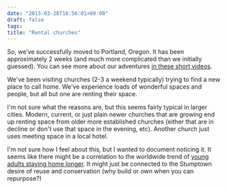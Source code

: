 ```yaml
---
date: "2013-03-28T16:56:01+00:00"
draft: false
tags: 
title: "Rental churches"
---
```

So, we’ve successfully moved to Portland, Oregon. It has been approximately 2 weeks (and much more complicated than we initially guessed). You can see more about our adventures [in these short videos](http://joshplusmelissa.com).

We've been visiting churches (2-3 a weekend typically) trying to find a new place to call home. We've experience loads of wonderful spaces and people, but all but one are renting their space.

I'm not sure what the reasons are, but this seems fairly typical in larger cities. Modern, current, or just plain newer churches that are growing end up renting space from older more established churches (either that are in decline or don't use that space in the evening, etc). Another church just uses meeting space in a local hotel.

I'm not sure how I feel about this, but I wanted to document noticing it. It seems like there might be a correlation to the worldwide trend of [young adults staying home longer](http://www.guardian.co.uk/society/2009/apr/15/twentysomethings-staying-at-home-social-trends). It might just be connected to the Stumptown desire of reuse and conservation (why build or own when you can repurpose?)